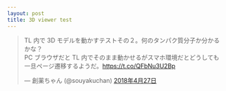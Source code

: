 ```yaml
---
layout: post
title: 3D viewer test
---
```


<blockquote class="twitter-tweet" data-lang="ja"><p lang="ja" dir="ltr">TL 内で 3D モデルを動かすテストその２。何のタンパク質分子か分かるかな？<br>PC ブラウザだと TL 内でそのまま動かせるがスマホ環境だとどうしても一旦ページ遷移するようだ。<a href="https://t.co/QFbNu3U2Bp">https://t.co/QFbNu3U2Bp</a></p>&mdash; 創薬ちゃん (@souyakuchan) <a href="https://twitter.com/souyakuchan/status/989655701466202112?ref_src=twsrc%5Etfw">2018年4月27日</a></blockquote>
<script async src="https://platform.twitter.com/widgets.js" charset="utf-8"></script>
